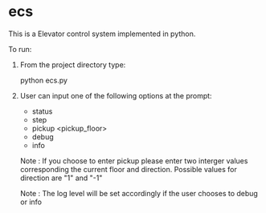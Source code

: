 # ecs

This is a Elevator control system implemented in python.


To run:

1) From the project directory type:

	python ecs.py <number of elevators>

2) User can input one of the following options at the prompt:

	* status
	* step
	* pickup <pickup_floor> <direction>
	* debug
	* info


	Note : If you choose to enter pickup please enter two interger values corresponding the current floor and direction. Possible values for direction are "1" and "-1"

	Note : The log level will be set accordingly if the user chooses to debug or info
